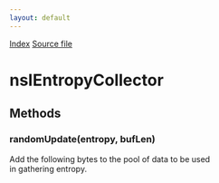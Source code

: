 ```yaml
---
layout: default
---
```

<div id='links'><a href="../index.html">Index</a>
<a href="http://dxr.mozilla.org/mozilla-central/source/dom/base/nsIEntropyCollector.idl">Source file</a>
</div>

# nsIEntropyCollector #

## Methods ##

### randomUpdate(entropy, bufLen) ###
  
Add the following bytes to the pool of data to be used  
in gathering entropy.  
  
